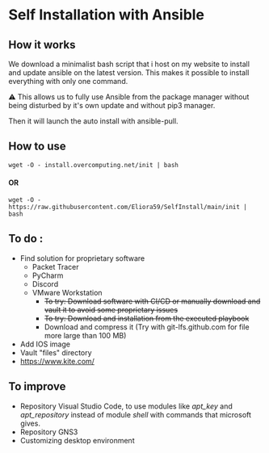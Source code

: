 # Self Installation with Ansible
## How it works
 
We download a minimalist bash script that i host on my website to install and update ansible on the latest version. This makes it possible to install everything with only one command.

:warning: This allows us to fully use Ansible from the package manager without being disturbed by it's own update and without pip3 manager.

Then it will launch the auto install with ansible-pull.

## How to use

``` 
wget -O - install.overcomputing.net/init | bash 
```
#### OR
```
wget -O - https://raw.githubusercontent.com/Eliora59/SelfInstall/main/init | bash
```
## To do :
* Find solution for proprietary software
    * Packet Tracer
    * PyCharm
    * Discord
    * VMware Workstation
        * ~~To try: Download software with CI/CD or manually download and vault it to avoid some proprietary issues~~
        * ~~To try: Download and installation from the executed playbook~~
        * Download and compress it (Try with git-lfs.github.com for file more large than 100 MB) 
* Add IOS image
* Vault "files" directory
* https://www.kite.com/

## To improve
* Repository Visual Studio Code, to use modules like _apt_key_ and _apt_repository_ instead of module _shell_ with commands that microsoft gives.
* Repository GNS3
* Customizing desktop environment